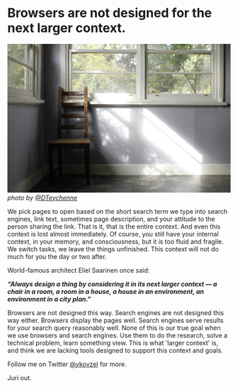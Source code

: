 # Browsers are not designed for the next larger context.

![chair-in-a-room](chair-in-a-room.jpg)
_photo by [@DTeychenne](https://twitter.com/DTeychenne)_

We pick pages to open based on the short search term we type into search engines, link text, sometimes page description, and your attitude to the person sharing the link. That is it, that is the entire context. And even this context is lost almost immediately. Of course, you still have your internal context, in your memory, and consciousness, but it is too fluid and fragile. We switch tasks, we leave the things unfinished. This context will not do much for you the day or two after.

World-famous architect Eliel Saarinen once said:


**_“Always design a thing by considering it in its next larger context — a chair in a room, a room in a house, a house in an environment, an environment in a city plan.”_**


Browsers are not designed this way. Search engines are not designed this way either. Browsers display the pages well. Search engines serve results for your search query reasonably well.
None of this is our true goal when we use browsers and search engines. Use them to do the research, solve a technical problem, learn something view.  This is what 'larger context' is, and think we are lacking tools designed to support this context and goals.


Follow me on Twitter [@ykovzel](https://twitter.com/ykovzel) for more.

Juri out.
